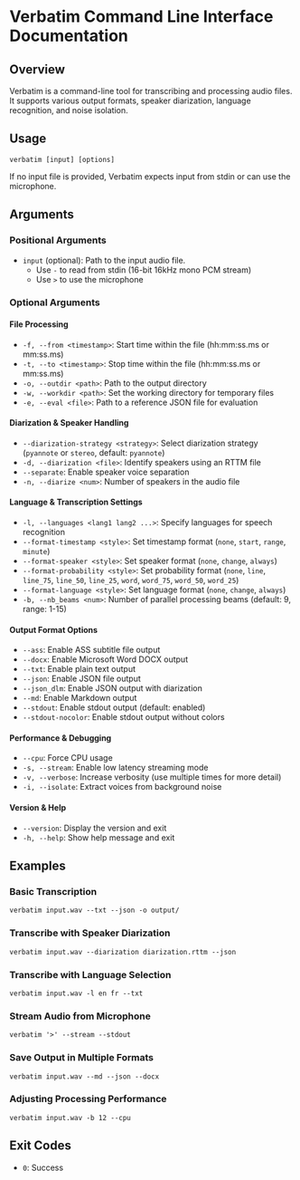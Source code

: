 # Verbatim Command Line Interface Documentation

## Overview
Verbatim is a command-line tool for transcribing and processing audio files. It supports various output formats, speaker diarization, language recognition, and noise isolation.

## Usage
```
verbatim [input] [options]
```

If no input file is provided, Verbatim expects input from stdin or can use the microphone.

## Arguments

### Positional Arguments
- `input` (optional): Path to the input audio file.
  - Use `-` to read from stdin (16-bit 16kHz mono PCM stream)
  - Use `>` to use the microphone

### Optional Arguments

#### File Processing
- `-f, --from <timestamp>`: Start time within the file (hh:mm:ss.ms or mm:ss.ms)
- `-t, --to <timestamp>`: Stop time within the file (hh:mm:ss.ms or mm:ss.ms)
- `-o, --outdir <path>`: Path to the output directory
- `-w, --workdir <path>`: Set the working directory for temporary files
- `-e, --eval <file>`: Path to a reference JSON file for evaluation

#### Diarization & Speaker Handling
- `--diarization-strategy <strategy>`: Select diarization strategy (`pyannote` or `stereo`, default: `pyannote`)
- `-d, --diarization <file>`: Identify speakers using an RTTM file
- `--separate`: Enable speaker voice separation
- `-n, --diarize <num>`: Number of speakers in the audio file

#### Language & Transcription Settings
- `-l, --languages <lang1 lang2 ...>`: Specify languages for speech recognition
- `--format-timestamp <style>`: Set timestamp format (`none`, `start`, `range`, `minute`)
- `--format-speaker <style>`: Set speaker format (`none`, `change`, `always`)
- `--format-probability <style>`: Set probability format (`none`, `line`, `line_75`, `line_50`, `line_25`, `word`, `word_75`, `word_50`, `word_25`)
- `--format-language <style>`: Set language format (`none`, `change`, `always`)
- `-b, --nb_beams <num>`: Number of parallel processing beams (default: 9, range: 1-15)

#### Output Format Options
- `--ass`: Enable ASS subtitle file output
- `--docx`: Enable Microsoft Word DOCX output
- `--txt`: Enable plain text output
- `--json`: Enable JSON file output
- `--json_dlm`: Enable JSON output with diarization
- `--md`: Enable Markdown output
- `--stdout`: Enable stdout output (default: enabled)
- `--stdout-nocolor`: Enable stdout output without colors

#### Performance & Debugging
- `--cpu`: Force CPU usage
- `-s, --stream`: Enable low latency streaming mode
- `-v, --verbose`: Increase verbosity (use multiple times for more detail)
- `-i, --isolate`: Extract voices from background noise

#### Version & Help
- `--version`: Display the version and exit
- `-h, --help`: Show help message and exit

## Examples

### Basic Transcription
```
verbatim input.wav --txt --json -o output/
```

### Transcribe with Speaker Diarization
```
verbatim input.wav --diarization diarization.rttm --json
```

### Transcribe with Language Selection
```
verbatim input.wav -l en fr --txt
```

### Stream Audio from Microphone
```
verbatim '>' --stream --stdout
```

### Save Output in Multiple Formats
```
verbatim input.wav --md --json --docx
```

### Adjusting Processing Performance
```
verbatim input.wav -b 12 --cpu
```

## Exit Codes
- `0`: Success

